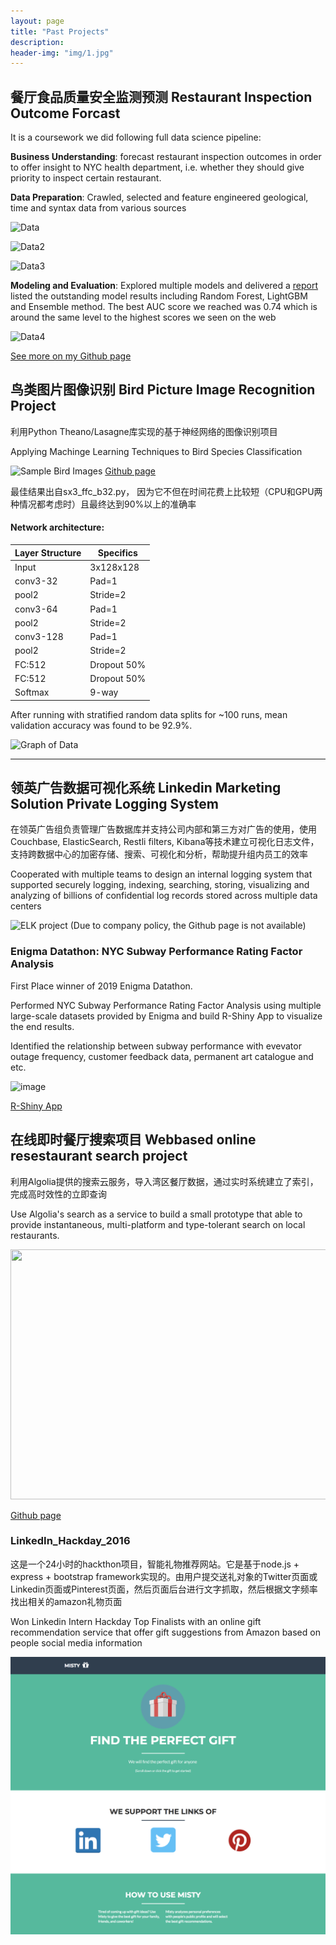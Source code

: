 ```yaml
---
layout: page
title: "Past Projects"
description: 
header-img: "img/1.jpg"
---
```






## 餐厅食品质量安全监测预测 **Restaurant Inspection Outcome Forcast**

It is a coursework we did following full data science pipeline: 

**Business Understanding**: forecast restaurant inspection outcomes in order to offer insight to NYC health department, i.e. whether they should give priority to inspect certain restaurant. 

**Data Preparation**: Crawled, selected and feature engineered geological, time and syntax data from various sources

![Data](https://i.imgur.com/s27f3q9.png)

![Data2](https://i.imgur.com/qMWhTnt.png)

![Data3](https://i.imgur.com/s771ydx.png)

**Modeling and Evaluation**:  Explored multiple models and delivered a [report](https://github.com/jenniferhe/Restaurant_Inspection_Forcasting/blob/master/New%20York%20City%20Restaurant%20Inspection%20Analysis%20and%20Forecasting.pdf)  listed the outstanding model results including Random Forest, LightGBM and Ensemble method. The best AUC score we reached was 0.74 which is around the same level to the highest scores we seen on the web

![Data4](https://i.imgur.com/M5rKUwm.png)

[See more on my Github page](https://github.com/jenniferhe/Restaurant_Inspection_Forcasting)

## 鸟类图片图像识别 Bird Picture Image Recognition Project

利用Python Theano/Lasagne库实现的基于神经网络的图像识别项目

Applying Machinge Learning Techniques to Bird Species Classification

![Sample Bird Images](http://i.imgur.com/R2rdTBe.png)
[Github page](https://github.com/jenniferhe/Bird_Recognition_Lasagne)

最佳结果出自sx3_ffc_b32.py， 因为它不但在时间花费上比较短（CPU和GPU两种情况都考虑时）且最终达到90%以上的准确率

#### Network architecture:

| Layer Structure | Specifics   |
| --------------- | ----------- |
| Input           | 3x128x128   |
| conv3-32        | Pad=1       |
| pool2           | Stride=2    |
| conv3-64        | Pad=1       |
| pool2           | Stride=2    |
| conv3-128       | Pad=1       |
| pool2           | Stride=2    |
| FC:512          | Dropout 50% |
| FC:512          | Dropout 50% |
| Softmax         | 9-way       |

After running with stratified random data splits for ~100 runs, mean validation accuracy was found to be 92.9%. 

![Graph of Data](http://i.imgur.com/GeW4UUM.png)

***

## 领英广告数据可视化系统 Linkedin Marketing Solution Private Logging System
在领英广告组负责管理广告数据库并支持公司内部和第三方对广告的使用，使用Couchbase, ElasticSearch, Restli filters, Kibana等技术建立可视化日志文件，支持跨数据中心的加密存储、搜索、可视化和分析，帮助提升组内员工的效率

Cooperated with multiple teams to design an internal logging system that supported securely logging, indexing, searching, storing, visualizing and analyzing of billions of confidential log records stored across multiple data centers 

![ELK project](http://1.bp.blogspot.com/-TevQjxdj-zw/VBKq7O7T9wI/AAAAAAAAAjk/gy16GLD6Rpg/s1600/elk.png)
(Due to company policy, the Github page is not available)



### **Enigma Datathon: NYC Subway Performance Rating Factor Analysis**

First Place winner of  2019 Enigma Datathon.

Performed NYC Subway Performance Rating Factor Analysis using multiple large-scale datasets provided by Enigma and build R-Shiny App to visualize the end results.

Identified the relationship between subway performance with evevator outage frequency, customer feedback data, permanent art catalogue and etc.

![image](https://i.imgur.com/crPediF.png)

[R-Shiny App](https://bofei.shinyapps.io/Enigma_App)

## 在线即时餐厅搜索项目 Webbased online resestaurant search project

利用Algolia提供的搜索云服务，导入湾区餐厅数据，通过实时系统建立了索引，完成高时效性的立即查询

Use Algolia's search as a service to build a small prototype that able to provide instantaneous, multi-platform and type-tolerant search on local restaurants.



<img src="https://raw.githubusercontent.com/jenniferhe/algolia_final/master/test1.gif" width="600" height="400" />

[Github page](https://github.com/jenniferhe/algolia_final)

### **LinkedIn_Hackday_2016**

这是一个24小时的hackthon项目，智能礼物推荐网站。它是基于node.js + express + bootstrap framework实现的。由用户提交送礼对象的Twitter页面或Linkedin页面或Pinterest页面，然后页面后台进行文字抓取，然后根据文字频率找出相关的amazon礼物页面

Won Linkedin Intern Hackday Top Finalists with an online gift recommendation service that offer gift suggestions from Amazon based on people social media information 

  <img src="https://raw.githubusercontent.com/jenniferhe/LinkedinHackDay_GiftRecommendation/master/Screen%20Shot%202018-02-27%20at%2011.26.52%20PM.png" width="600"/>